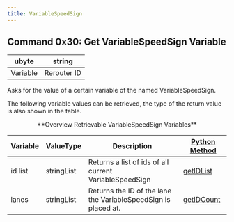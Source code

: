 ```yaml
---
title: VariableSpeedSign
---
```


## Command 0x30: Get VariableSpeedSign Variable

|  ubyte   |  string  |
| :------: | :------: |
| Variable | Rerouter ID |

Asks for the value of a certain variable of the named VariableSpeedSign.

The following variable values can be retrieved, the type of the return
value is also shown in the table.

<center>
**Overview Retrievable VariableSpeedSign Variables**
</center>

| Variable       | ValueType  | Description               | [Python Method](../TraCI/Interfacing_TraCI_from_Python.md)              |
| -------------- | ---------- | ------------------------- | ----------------------------------------------------------------------- |
| id list        | stringList | Returns a list of ids of all current VariableSpeedSign | [getIDList](https://sumo.dlr.de/pydoc/traci._variablespeedsign.html#VariableSpeedSignDomain-getIDList)   |
| lanes          | stringList | Returns the ID of the lane the VariableSpeedSign is placed at.| [getIDCount](https://sumo.dlr.de/pydoc/traci._variablespeedsign.html#VariableSpeedSignDomain-getLanes) |
